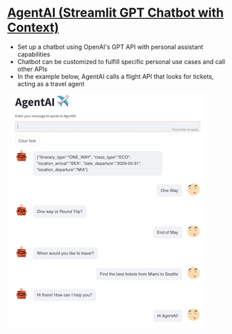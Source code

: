 # [AgentAI (Streamlit GPT Chatbot with Context)](https://github.com/hassanhshah/GPTChatbot)
* Set up a chatbot using OpenAI's GPT API with personal assistant capabilities 
* Chatbot can be customized to fulfill specific personal use cases and call other APIs
* In the example below, AgentAI calls a flight API that looks for tickets, acting as a travel agent

![](/Chatbot.png)
